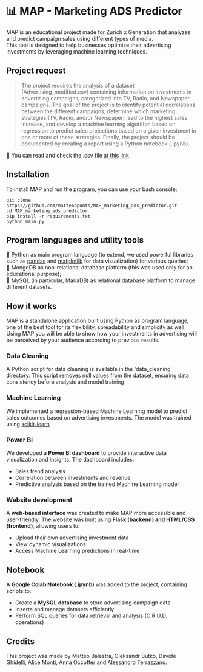 # 📊 MAP - Marketing ADS Predictor

MAP is an educational project made for Zurich x Generation that analyzes and predict campaign sales using different types of media.\
This tool is designed to help businesses optimize their advertising investments by leveraging machine learning techniques.

## Project request

> The project requires the analysis of a dataset (Advertising_modified.csv) containing information on investments in advertising campaigns, categorized into TV, Radio, and Newspaper campaigns.
The goal of the project is to identify potential correlations between the different campaigns, determine which marketing strategies (TV, Radio, and/or Newspaper) lead to the highest sales increase, and develop a machine learning algorithm based on regression to predict sales projections based on a given investment in one or more of these strategies.
Finally, the project should be documented by creating a report using a Python notebook (.ipynb).

📂 You can read and check the .csv file [at this link](https://drive.google.com/file/d/1Wc-Sd3K2FjpfbUFHPabOoDTl2PM1fEco/view?usp=sharing)

## Installation

To install MAP and run the program, you can use your bash console:

```
git clone https://github.com/matteobpunto/MAP_marketing_ads_predictor.git  
cd MAP_marketing_ads_predictor  
pip install -r requirements.txt  
python main.py
```

## Program languages and utility tools

🐍 Python as main program language (to extend, we used powerful libraries such as [pandas](https://pandas.pydata.org/) and [matplotlib](https://matplotlib.org/) for data visualization) for various queries;\
🐒 MongoDB as non-relational database platform (this was used only for an educational purpose);\
🐳 MySQL (in particular, MariaDB) as relational database platform to manage different datasets.

## How it works

MAP is a standalone application built using Python as program language, one of the best tool for its flexibility, spreadability and simplicity as well.\
Using MAP you will be able to show how your investments in advertising will be perceived by your audience according to previous results.

### Data Cleaning

A Python script for data cleaning is available in the 'data_cleaning' directory. This script removes null values
from the dataset, ensuring data consistency before analysis and model training

### Machine Learning

We implemented a regression-based Machine Learning model to predict sales outcomes based on advertising investments.
The model was trained using [scikit-learn](https://scikit-learn.org/stable/)

### Power BI

We developed a **Power BI dashboard** to provide interactive data visualization and insights. The dashboard includes:
- Sales trend analysis
- Correlation between investments and revenue
- Predictive analysis based on the trained Machine Learning model

### Website development

A **web-based interface** was created to make MAP more accessible and user-friendly. The website was built
using **Flask (backend) and HTML/CSS (frontend)**, allowing users to:
- Upload their own advertising investment data
- View dynamic visualizations
- Access Machine Learning predictions in real-time

## Notebook

A **Google Colab Notebook (.ipynb)** was added to the project, containing scripts to:
- Create a **MySQL database** to store advertising campaign data
- Inserte and manage datasets efficiently
- Perform SQL queries for data retrieval and analysis (C.R.U.D. operations)

## Credits

This project was made by Matteo Balestra, Oleksandr Butko, Davide Ghidelli, Alice Monti, Anna Occoffer and Alessandro Terrazzano.
